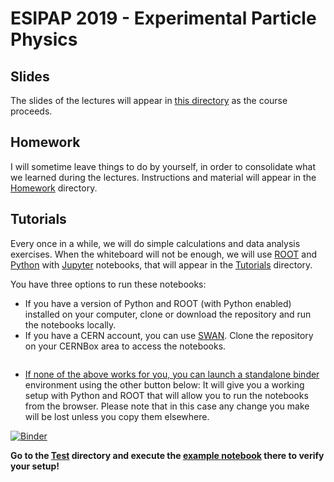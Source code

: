 # ESIPAP 2019 - Experimental Particle Physics

## Slides

The slides of the lectures will appear in [this directory](Slides) as the course proceeds.

## Homework

I will sometime leave things to do by yourself, in order to consolidate what we learned during the lectures. Instructions and material will appear in the [Homework](Homework) directory.

## Tutorials

Every once in a while, we will do simple calculations and data analysis exercises. When the whiteboard will not be enough, we will use [ROOT](https://root.cern) and [Python](https://www.python.org) with [Jupyter](https://jupyter.org) notebooks, that will appear in the [Tutorials](Tutorials) directory. 

You have three options to run these notebooks:

- If you have a version of Python and ROOT (with Python enabled) installed on your computer, clone or download the repository and run the notebooks locally.
- If you have a CERN account, you can use [SWAN](http://swan.cern.ch). Clone the repository on your CERNBox area to access the notebooks.

<a href="https://swan002.cern.ch/?projurl=https://github.com/marcodelmastro/ESIPAP-2020.git" target="_blank"><img alt="" src="http://swanserver.web.cern.ch/swanserver/images/badge_swan_white_150.png" />

- If none of the above works for you, you can launch a standalone [binder](https://mybinder.org) environment using the other button below: It will give you a working setup with Python and ROOT that will allow you to run the notebooks from the browser. Please note that in this case any change you make will be lost unless you copy them elsewhere.

[![Binder](https://mybinder.org/badge_logo.svg)](https://mybinder.org/v2/gh/marcodelmastro/ESIPAP-2020/master?filepath=index.ipynb)

**Go to the [Test](Test) directory and execute the [example notebook](Test/TestSetup.ipynb) there to verify your setup!**
